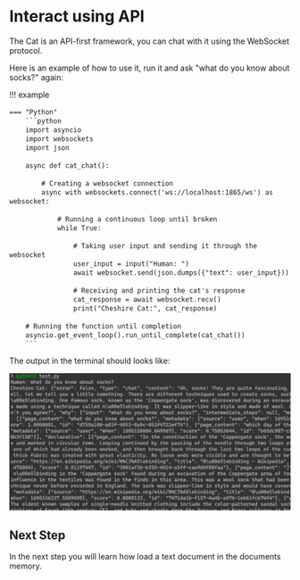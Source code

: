 # Interact using API

The Cat is an API-first framework, you can chat with it using the WebSocket protocol.


Here is an example of how to use it, run it and ask "what do you know about socks?" again:

!!! example

    === "Python"
        ```python
        import asyncio
        import websockets
        import json

        async def cat_chat():

            # Creating a websocket connection
            async with websockets.connect('ws://localhost:1865/ws') as websocket:

                # Running a continuous loop until broken
                while True:

                    # Taking user input and sending it through the websocket
                    user_input = input("Human: ")
                    await websocket.send(json.dumps({"text": user_input}))

                    # Receiving and printing the cat's response
                    cat_response = await websocket.recv()
                    print("Cheshire Cat:", cat_response)

        # Running the function until completion
        asyncio.get_event_loop().run_until_complete(cat_chat())
        ```

The output in the terminal should looks like:

![Alt text](../assets/img/quickstart/interact-using-api/shell-output.png)

## Next Step
In the next step you will learn how load a text document in the documents memory.